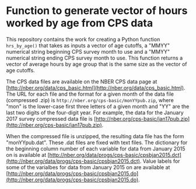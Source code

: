 # Function to generate vector of hours worked by age from CPS data
This repository contains the work for creating a Python function `hrs_by_age()` that takes as inputs a vector of age cutoffs, a "MMYY" numerical string beginning CPS survey month to use and a "MMYY" numerical string ending CPS survey month to use. This function returns a vector of average hours by age group that is the same size as the vector of age cutoffs.

The CPS data files are available on the NBER CPS data page at [http://nber.org/data/cps_basic.html](http://nber.org/data/cps_basic.html). The URL for each file and the format for a given month of the data file (compressed .zip) is `http://nber.org/cps-basic/monYYpub.zip`, where "mon" is the lower-case first three letters of a given month and "YY" are the last two digits of the four-digit year. For example, the data for the January 2017 survey compressed data file is [http://nber.org/cps-basic/jan17pub.zip](http://nber.org/cps-basic/jan17pub.zip).

When the compressed file is unzipped, the resulting data file has the form "monYYpub.dat". These .dat files are fixed with text files. The dictionary for the beginning column number of each variable for data from January 2015 on is available at [http://nber.org/data/progs/cps-basic/cpsbjan2015.dct](http://nber.org/data/progs/cps-basic/cpsbjan2015.dct). Value labels for some of the varialbes for data from January 2015 on are available at [http://nber.org/data/progs/cps-basic/cpsbjan2015.do](http://nber.org/data/progs/cps-basic/cpsbjan2015.do).
